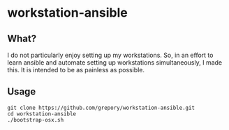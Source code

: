 # workstation-ansible

## What?

I do not particularly enjoy setting up my workstations. So, in an effort to
learn ansible and automate setting up workstations simultaneously, I made
this. It is intended to be as painless as possible.

## Usage

```
git clone https://github.com/grepory/workstation-ansible.git
cd workstation-ansible
./bootstrap-osx.sh
```
